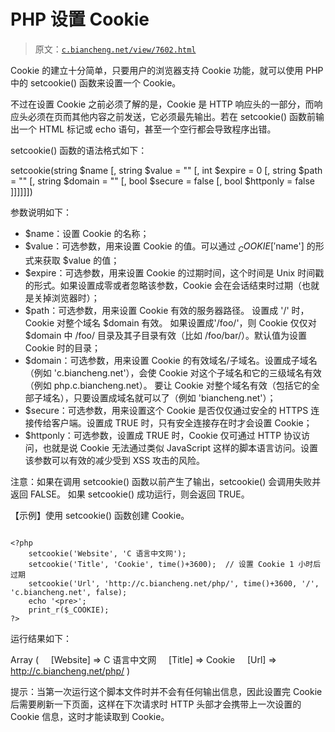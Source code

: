 # PHP 设置 Cookie

> 原文：[`c.biancheng.net/view/7602.html`](http://c.biancheng.net/view/7602.html)

Cookie 的建立十分简单，只要用户的浏览器支持 Cookie 功能，就可以使用 PHP 中的 setcookie() 函数来设置一个 Cookie。

不过在设置 Cookie 之前必须了解的是，Cookie 是 HTTP 响应头的一部分，而响应头必须在页而其他内容之前发送，它必须最先输出。若在 setcookie() 函数前输出一个 HTML 标记或 echo 语句，甚至一个空行都会导致程序出错。

setcookie() 函数的语法格式如下：

setcookie(string $name [, string $value = "" [, int $expire = 0 [, string $path = "" [, string $domain = "" [, bool $secure = false [, bool $httponly = false ]]]]]])

参数说明如下：

*   $name：设置 Cookie 的名称；
*   $value：可选参数，用来设置 Cookie 的值。可以通过 $_COOKIE['$name'] 的形式来获取 $value 的值；
*   $expire：可选参数，用来设置 Cookie 的过期时间，这个时间是 Unix 时间戳的形式。如果设置成零或者忽略该参数，Cookie 会在会话结束时过期（也就是关掉浏览器时）；
*   $path：可选参数，用来设置 Cookie 有效的服务器路径。 设置成 '/' 时，Cookie 对整个域名 $domain 有效。 如果设置成'/foo/'，则 Cookie 仅仅对 $domain 中 /foo/ 目录及其子目录有效（比如 /foo/bar/）。默认值为设置 Cookie 时的目录；
*   $domain：可选参数，用来设置 Cookie 的有效域名/子域名。设置成子域名（例如 'c.biancheng.net'），会使 Cookie 对这个子域名和它的三级域名有效（例如 php.c.biancheng.net）。 要让 Cookie 对整个域名有效（包括它的全部子域名），只要设置成域名就可以了（例如 'biancheng.net'）；
*   $secure：可选参数，用来设置这个 Cookie 是否仅仅通过安全的 HTTPS 连接传给客户端。设置成 TRUE 时，只有安全连接存在时才会设置 Cookie；
*   $httponly：可选参数，设置成 TRUE 时，Cookie 仅可通过 HTTP 协议访问，也就是说 Cookie 无法通过类似 JavaScript 这样的脚本语言访问。设置该参数可以有效的减少受到 XSS 攻击的风险。

注意：如果在调用 setcookie() 函数以前产生了输出，setcookie() 会调用失败并返回 FALSE。 如果 setcookie() 成功运行，则会返回 TRUE。

【示例】使用 setcookie() 函数创建 Cookie。

```

<?php
    setcookie('Website', 'C 语言中文网');
    setcookie('Title', 'Cookie', time()+3600);  // 设置 Cookie 1 小时后过期
    setcookie('Url', 'http://c.biancheng.net/php/', time()+3600, '/', 'c.biancheng.net', false);
    echo '<pre>';
    print_r($_COOKIE);
?>
```

运行结果如下：

Array
(
    [Website] => C 语言中文网
    [Title] => Cookie
    [Url] => http://c.biancheng.net/php/
)

提示：当第一次运行这个脚本文件时并不会有任何输出信息，因此设置完 Cookie 后需要刷新一下页面，这样在下次请求时 HTTP 头部才会携带上一次设置的 Cookie 信息，这时才能读取到 Cookie。